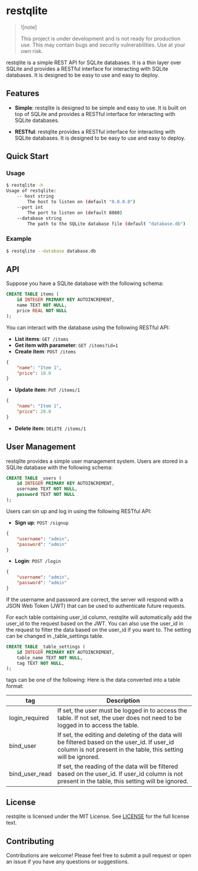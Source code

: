 # restqlite

> ![note]
>
> This project is under development and is not ready for production use. This may contain bugs and security vulnerabilities. Use at your own risk.

restqlite is a simple REST API for SQLite databases. It is a thin layer over SQLite and provides a RESTful interface for interacting with SQLite databases. It is designed to be easy to use and easy to deploy.

## Features

- **Simple**: restqlite is designed to be simple and easy to use. It is built on top of SQLite and provides a RESTful interface for interacting with SQLite databases.

- **RESTful**: restqlite provides a RESTful interface for interacting with SQLite databases. It is designed to be easy to use and easy to deploy.


## Quick Start

### Usage

```bash
$ restqlite -h
Usage of restqlite:
    -- host string
        The host to listen on (default "0.0.0.0")
    --port int
        The port to listen on (default 8080)
    --database string
        The path to the SQLite database file (default "database.db")
```

### Example

```bash
$ restqlite --database database.db
```

## API

Suppose you have a SQLite database with the following schema:

```sql
CREATE TABLE items (
    id INTEGER PRIMARY KEY AUTOINCREMENT,
    name TEXT NOT NULL,
    price REAL NOT NULL
);
```

You can interact with the database using the following RESTful API:

- **List items**: `GET /items`
- **Get item with parameter**: `GET /items?id=1`
- **Create item**: `POST /items`

```json
{
    "name": "Item 1",
    "price": 10.0
}
```

- **Update item**: `PUT /items/1`

```json
{
    "name": "Item 1",
    "price": 20.0
}
```

- **Delete item**: `DELETE /items/1`

## User Management

restqlite provides a simple user management system. Users are stored in a SQLite database with the following schema:

```sql
CREATE TABLE _users (
    id INTEGER PRIMARY KEY AUTOINCREMENT,
    username TEXT NOT NULL,
    password TEXT NOT NULL
);
```

Users can sin up and log in using the following RESTful API:

- **Sign up**: `POST /signup`

```json
{
    "username": "admin",
    "password": "admin"
}
```

- **Login**: `POST /login`

```json
{
    "username": "admin",
    "password": "admin"
}
```

If the username and password are correct, the server will respond with a JSON Web Token (JWT) that can be used to authenticate future requests.

For each table containing user_id column, restqlite will automatically add the user_id to the request based on the JWT.
You can also use the user_id in the request to filter the data based on the user_id if you want to. The setting can be changed in _table_settings table.

```sql
CREATE TABLE _table_settings (
    id INTEGER PRIMARY KEY AUTOINCREMENT,
    table_name TEXT NOT NULL,
    tag TEXT NOT NULL,
);
```

tags can be one of the following:
Here is the data converted into a table format:

| tag         | Description                                                                                                    |
|-----------------|----------------------------------------------------------------------------------------------------------------|
| login_required  | If set, the user must be logged in to access the table. If not set, the user does not need to be logged in to access the table. |
| bind_user       | If set, the editing and deleting of the data will be filtered based on the user_id. If user_id column is not present in the table, this setting will be ignored. |
| bind_user_read  | If set, the reading of the data will be filtered based on the user_id. If user_id column is not present in the table, this setting will be ignored. |

## License

restqlite is licensed under the MIT License. See [LICENSE](LICENSE) for the full license text.

## Contributing

Contributions are welcome! Please feel free to submit a pull request or open an issue if you have any questions or suggestions.
